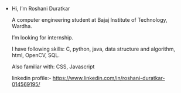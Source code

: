 -  Hi, I’m Roshani Duratkar
    
    A computer engineering student at Bajaj Institute of Technology, Wardha.
    
    I’m looking for internship.
    
    I have following skills: C, python, java, data structure and algorithm, html, OpenCV, SQL.
    
    Also familiar with: CSS, Javascript
    
    linkedin profile:- https://www.linkedin.com/in/roshani-duratkar-014569195/

<!---
roshaniduratkar/roshaniduratkar is a ✨ special ✨ repository because its `README.md` (this file) appears on your GitHub profile.
You can click the Preview link to take a look at your changes.
--->

